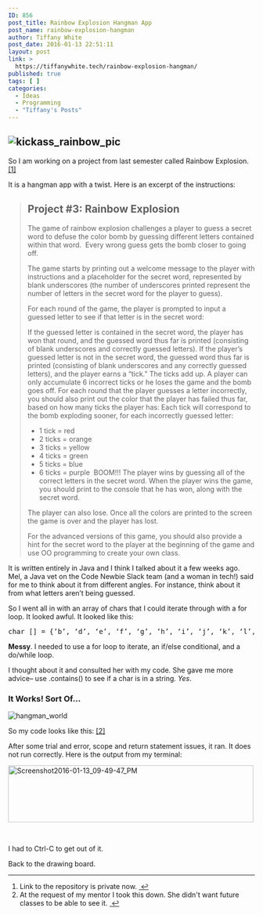 ```yaml
---
ID: 856
post_title: Rainbow Explosion Hangman App
post_name: rainbow-explosion-hangman
author: Tiffany White
post_date: 2016-01-13 22:51:11
layout: post
link: >
  https://tiffanywhite.tech/rainbow-explosion-hangman/
published: true
tags: [ ]
categories:
  - Ideas
  - Programming
  - "Tiffany's Posts"
---
```

<h2><img class="aligncenter" src="http://helloburgh.me/wp-content/uploads/2016/01/kickass_rainbow.jpeg" alt="kickass_rainbow_pic" /></h2>
So I am working on a project from last semester called Rainbow Explosion. <a id="fnref-1" class="footnote" title="see footnote" href="#fn-1">[1]</a>

It is a hangman app with a twist. Here is an excerpt of the instructions:
<blockquote>
<h2>Project #3: Rainbow Explosion</h2>
The game of rainbow explosion challenges a player to guess a secret word to defuse the color bomb by guessing different letters contained within that word.  Every wrong guess gets the bomb closer to going off.

The game starts by printing out a welcome message to the player with instructions and a placeholder for the secret word, represented by blank underscores (the number of underscores printed represent the number of letters in the secret word for the player to guess).

For each round of the game, the player is prompted to input a guessed letter to see if that letter is in the secret word:

If the guessed letter is contained in the secret word, the player has won that round, and the guessed word thus far is printed (consisting of blank underscores and correctly guessed letters).
If the player’s guessed letter is not in the secret word, the guessed word thus far is printed (consisting of blank underscores and any correctly guessed letters), and the player earns a “tick.”
The ticks add up. A player can only accumulate 6 incorrect ticks or he loses the game and the bomb goes off.
For each round that the player guesses a letter incorrectly, you should also print out the color that the player has failed thus far, based on how many ticks the player has:
Each tick will correspond to the bomb exploding sooner, for each incorrectly guessed letter:
* 1 tick = red
* 2 ticks = orange
* 3 ticks = yellow
* 4 ticks = green
* 5 ticks = blue
* 6 ticks = purple  BOOM!!!
The player wins by guessing all of the correct letters in the secret word. When the player wins the game, you should print to the console that he has won, along with the secret word.

The player can also lose. Once all the colors are printed to the screen the game is over and the player has lost.

For the advanced versions of this game, you should also provide a hint for the secret word to the player at the beginning of the game and use OO programming to create your own class.</blockquote>
It is written entirely in Java and I think I talked about it a few weeks ago. Mel, a Java vet on the Code Newbie Slack team (and a woman in tech!) said for me to think about it from different angles. For instance, think about it from what letters aren’t being guessed.

So I went all in with an array of chars that I could iterate through with a for loop. It looked awful. It looked like this:

<pre class="lang:java decode:1 " >
char [] = {&rsquo;b&rsquo;, &lsquo;d&rsquo;, &lsquo;e&rsquo;, &lsquo;f&rsquo;, &lsquo;g&rsquo;, &lsquo;h&rsquo;, &lsquo;i&rsquo;, &lsquo;j&rsquo;, &lsquo;k&rsquo;, &lsquo;l&rsquo;, &lsquo;m&rsquo;, &lsquo;n&rsquo;, &lsquo;o&rsquo;, &lsquo;p&rsquo;, &lsquo;q&rsquo;, &lsquo;r&rsquo;, &lsquo;s&rsquo;, &lsquo;u&rsquo;, &lsquo;v&rsquo;, &lsquo;w&rsquo;, &lsquo;x&rsquo;, &lsquo;y&rsquo;, &lsquo;z&rsquo;};
</pre>

<strong>Messy</strong>. I needed to use a for loop to iterate, an if/else conditional, and a do/while loop.

I thought about it and consulted her with my code. She gave me more advice– use .contains() to see if a char is in a string. <em>Yes</em>.
<h3>It Works! Sort Of…</h3>
<img class="aligncenter" src="http://helloburgh.me/wp-content/uploads/2016/01/DeathtoStock_NotStock7.jpg" alt="hangman_world" />

So my code looks like this: <a id="fnref-2" class="footnote" title="see footnote" href="#fn-2">[2]</a>
 
After some trial and error, scope and return statement issues, it ran. It does not run correctly. Here is the output from my terminal:

<a href="http://helloburgh.me/wp-content/uploads/2016/01/Screenshot2016-01-13_09-49-47_PM-1.jpg" rel="attachment wp-att-861"><img class=" wp-image-861 aligncenter" src="http://helloburgh.me/wp-content/uploads/2016/01/Screenshot2016-01-13_09-49-47_PM-1.jpg" alt="Screenshot2016-01-13_09-49-47_PM" width="501" height="116" /></a>

&nbsp;

I had to Ctrl-C to get out of it.

Back to the drawing board.
<div class="footnotes">

<hr />

<ol>
	<li id="fn-1">Link to the repository is private now. <a class="reversefootnote" title="return to article" href="#fnref-1"> ↩</a></li>
        <li id="fn-2">At the request of my mentor I took this down. She didn't want future classes to be able to see it. <a class="reversefootnote" title="return to article" href="#fnref-2">  ↩</a></li>
</ol>
</div>
